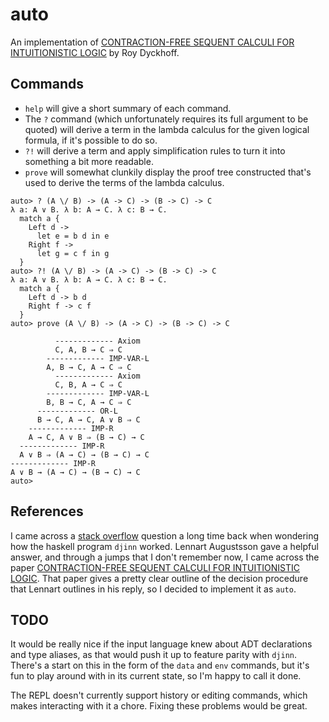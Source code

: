 # auto

An implementation of [CONTRACTION-FREE SEQUENT CALCULI FOR INTUITIONISTIC
LOGIC](https://www.jstor.org/stable/2275431) by Roy Dyckhoff.

## Commands

* `help` will give a short summary of each command.
* The `?` command (which unfortunately requires its full argument to be quoted)
  will derive a term in the lambda calculus for the given logical formula, if
  it's possible to do so.
* `?!` will derive a term and apply simplification rules to turn it into
  something a bit more readable.
* `prove` will somewhat clunkily display the proof tree constructed that's used
  to derive the terms of the lambda calculus.

```
auto> ? (A \/ B) -> (A -> C) -> (B -> C) -> C
λ a: A ∨ B. λ b: A → C. λ c: B → C.
  match a {
    Left d ->
      let e = b d in e
    Right f ->
      let g = c f in g
  }
auto> ?! (A \/ B) -> (A -> C) -> (B -> C) -> C
λ a: A ∨ B. λ b: A → C. λ c: B → C.
  match a {
    Left d -> b d
    Right f -> c f
  }
auto> prove (A \/ B) -> (A -> C) -> (B -> C) -> C

          ------------- Axiom
          C, A, B → C ⇒ C
        ------------- IMP-VAR-L
        A, B → C, A → C ⇒ C
          ------------- Axiom
          C, B, A → C ⇒ C
        ------------- IMP-VAR-L
        B, B → C, A → C ⇒ C
      ------------- OR-L
      B → C, A → C, A ∨ B ⇒ C
    ------------- IMP-R
    A → C, A ∨ B ⇒ (B → C) → C
  ------------- IMP-R
  A ∨ B ⇒ (A → C) → (B → C) → C
------------- IMP-R
A ∨ B → (A → C) → (B → C) → C
auto>
```

## References

I came across a [stack
overflow](https://stackoverflow.com/questions/10217931/how-does-djinn-work)
question a long time back when wondering how the haskell program `djinn` worked.
Lennart Augustsson gave a helpful answer, and through a jumps that I don't
remember now, I came across the paper [CONTRACTION-FREE SEQUENT CALCULI FOR
INTUITIONISTIC LOGIC](https://www.jstor.org/stable/2275431). That paper gives a
pretty clear outline of the decision procedure that Lennart outlines in his
reply, so I decided to implement it as `auto`.

## TODO

It would be really nice if the input language knew about ADT declarations and
type aliases, as that would push it up to feature parity with `djinn`. There's a
start on this in the form of the `data` and `env` commands, but it's fun to play
around with in its current state, so I'm happy to call it done.

The REPL doesn't currently support history or editing commands, which makes
interacting with it a chore. Fixing these problems would be great.

